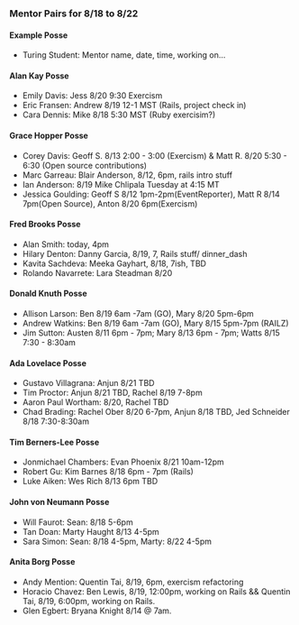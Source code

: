 ### Mentor Pairs for 8/18 to 8/22

#### Example Posse
* Turing Student: Mentor name, date, time, working on...

#### Alan Kay Posse
  * Emily Davis:  Jess   8/20 9:30     Exercism
  * Eric Fransen: Andrew 8/19 12-1 MST (Rails, project check in)
  * Cara Dennis:  Mike   8/18 5:30 MST (Ruby exercisim?) 

#### Grace Hopper Posse
  * Corey Davis: Geoff S. 8/13 2:00 - 3:00 (Exercism) & Matt R. 8/20 5:30 - 6:30 (Open source contributions)
  * Marc Garreau: Blair Anderson, 8/12, 6pm, rails intro stuff
  * Ian Anderson: 8/19 Mike Chlipala Tuesday at 4:15 MT
  * Jessica Goulding: Geoff S 8/12 1pm-2pm(EventReporter), Matt R 8/14 7pm(Open Source), Anton 8/20 6pm(Exercism)

#### Fred Brooks Posse
  * Alan Smith: today, 4pm
  * Hilary Denton: Danny Garcia, 8/19, 7, Rails stuff/ dinner_dash
  * Kavita Sachdeva: Meeka Gayhart, 8/18, 7ish, TBD
  * Rolando Navarrete: Lara Steadman 8/20

#### Donald Knuth Posse
  * Allison Larson: Ben 8/19 6am -7am (GO), Mary 8/20 5pm-6pm
  * Andrew Watkins: Ben 8/19 6am -7am (GO), Mary 8/15 5pm-7pm (RAILZ)
  * Jim Sutton: Austen 8/11 6pm - 7pm; Mary 8/13 6pm - 7pm; Watts 8/15 7:30 - 8:30am

#### Ada Lovelace Posse
  * Gustavo Villagrana: Anjun 8/21 TBD
  * Tim Proctor: Anjun 8/21 TBD, Rachel 8/19 7-8pm
  * Aaron Paul Wortham: 8/20, Rachel TBD
  * Chad Brading: Rachel Ober 8/20 6-7pm, Anjun 8/18 TBD, Jed Schneider 8/18 7:30-8:30am

#### Tim Berners-Lee Posse
  * Jonmichael Chambers: Evan Phoenix 8/21 10am-12pm
  * Robert Gu: Kim Barnes 8/18 6pm - 7pm (Rails)
  * Luke Aiken: Wes Rich 8/13 6pm TBD

#### John von Neumann Posse
  * Will Faurot: Sean: 8/18 5-6pm
  * Tan Doan: Marty Haught 8/13 4-5pm
  * Sara Simon: Sean: 8/18 4-5pm, Marty: 8/22 4-5pm

#### Anita Borg Posse
  * Andy Mention: Quentin Tai, 8/19, 6pm, exercism refactoring
  * Horacio Chavez: Ben Lewis, 8/19, 12:00pm, working on Rails && Quentin Tai, 8/19, 6:00pm, working on Rails. 
  * Glen Egbert: Bryana Knight 8/14 @ 7am.

